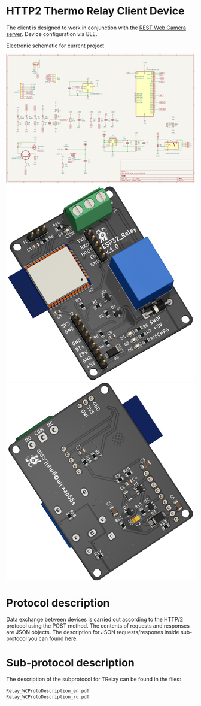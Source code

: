 # HTTP2 Thermo Relay Client Device
The client is designed to work in conjunction with the [REST Web Camera server](https://github.com/iLya2IK/wcwebcamserver).
Device configuration via BLE.

Electronic schematic for current project

![alt text](https://github.com/iLya2IK/wc_esp32_relay/blob/main/esp32_relay_schematics.png?raw=true)
![alt text](https://github.com/iLya2IK/wc_esp32_relay/blob/main/esp32_rele_plug_top.png?raw=true)
![alt text](https://github.com/iLya2IK/wc_esp32_relay/blob/main/esp32_rele_plug_btm.png?raw=true)

# Protocol description
Data exchange between devices is carried out according to the HTTP/2 protocol using the POST method. The contents of requests and responses are JSON objects. The description for JSON requests/respones inside sub-protocol you can found [here](https://github.com/iLya2IK/wcwebcamserver/wiki).

# Sub-protocol description
The description of the subprotocol for TRelay can be found in the files:

```
Relay_WCProtoDescription_en.pdf
Relay_WCProtoDescription_ru.pdf
```
